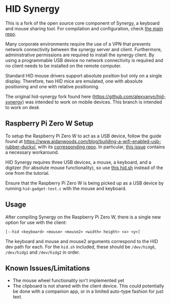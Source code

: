 # HID Synergy

This is a fork of the open source core component of Synergy, a keyboard
and mouse sharing tool.
For compilation and configuration, check
[the main repo](https://github.com/symless/synergy-core).

Many corporate environments require the use of a VPN that prevents network connectivity
between the synergy server and client. Furthermore, administrative permissions are
required to install the synergy client. By using a programmable USB device no network
connectivity is required and no client needs to be installed on the remote computer.

Standard HID mouse drivers support absolute position but only on a single display.
Therefore, two HID mice are emulated, one with absolute positioning and one with
relative positioning.

The original hid-synergy fork found here (https://github.com/alexvanyo/hid-synergy) 
was intended to work on mobile devices. This branch is intended to work on desk

## Raspberry Pi Zero W Setup

To setup the Raspberry Pi Zero W to act as a USB device, follow the
guide found at https://www.aidanwoods.com/blog/building-a-wifi-enabled-usb-rubber-ducky/,
with its [corresponding repo](https://github.com/aidantwoods/RPi0w-keyboard).
In particular, [this issue](https://github.com/aidantwoods/RPi0w-keyboard/issues/1)
contains a necessary workaround.

HID Synergy requires three USB devices, a mouse, a keyboard, and a
digitzer (for absolute mouse functionality), so use
[this hid.sh](https://gist.github.com/alexvanyo/408870730c5337111ef07b23d48ed742)
instead of the one from the tutorial.

Ensure that the Raspberry Pi Zero W is being picked up as a USB device
by running `hid-gadget-test.c` with the mouse and keyboard.

## Usage

After compiling Synergy on the Raspberry Pi Zero W, there is a single
new option for use with the client:

```[--hid <keyboard> <mouse> <mouse2> <width> height> <x> <y>]```

The keyboard and mouse and mouse2 arguments correspond to the HID dev
path for each. For the `hid.sh` included, these should be `/dev/hidg0`,
`/dev/hidg1` and `/dev/hidg2` in order.


## Known Issues/Limitations
- The mouse wheel functionality isn't implemented yet
- The clipboard is not shared with the client device. This could potentially
be done with a companion app, or in a limited auto-type fashion for just text.
